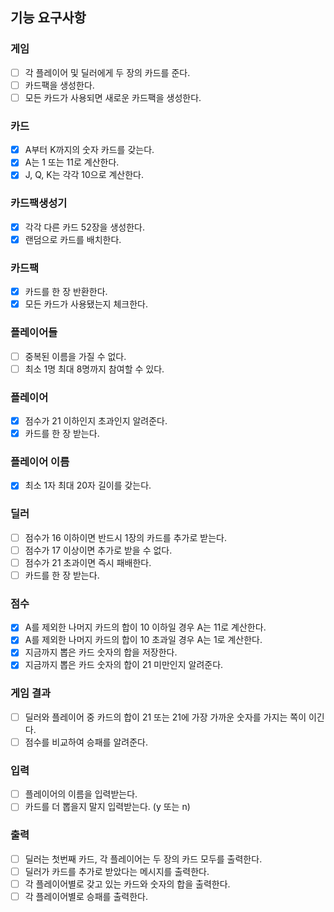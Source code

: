 ## 기능 요구사항

### 게임

- [ ] 각 플레이어 및 딜러에게 두 장의 카드를 준다.
- [ ] 카드팩을 생성한다.
- [ ] 모든 카드가 사용되면 새로운 카드팩을 생성한다.

### 카드

- [x] A부터 K까지의 숫자 카드를 갖는다.
- [x] A는 1 또는 11로 계산한다.
- [x] J, Q, K는 각각 10으로 계산한다.

### 카드팩생성기

- [x] 각각 다른 카드 52장을 생성한다.
- [x] 랜덤으로 카드를 배치한다.

### 카드팩

- [x] 카드를 한 장 반환한다.
- [x] 모든 카드가 사용됐는지 체크한다.

### 플레이어들

- [ ] 중복된 이름을 가질 수 없다.
- [ ] 최소 1명 최대 8명까지 참여할 수 있다.

### 플레이어

- [x] 점수가 21 이하인지 초과인지 알려준다.
- [x] 카드를 한 장 받는다.

### 플레이어 이름

- [x] 최소 1자 최대 20자 길이를 갖는다.

### 딜러

- [ ] 점수가 16 이하이면 반드시 1장의 카드를 추가로 받는다.
- [ ] 점수가 17 이상이면 추가로 받을 수 없다.
- [ ] 점수가 21 초과이면 즉시 패배한다.
- [ ] 카드를 한 장 받는다.

### 점수

- [x] A를 제외한 나머지 카드의 합이 10 이하일 경우 A는 11로 계산한다.
- [x] A를 제외한 나머지 카드의 합이 10 초과일 경우 A는 1로 계산한다.
- [x] 지금까지 뽑은 카드 숫자의 합을 저장한다.
- [x] 지금까지 뽑은 카드 숫자의 합이 21 미만인지 알려준다.

### 게임 결과

- [ ] 딜러와 플레이어 중 카드의 합이 21 또는 21에 가장 가까운 숫자를 가지는 쪽이 이긴다.
- [ ] 점수를 비교하여 승패를 알려준다.

### 입력

- [ ] 플레이어의 이름을 입력받는다.
- [ ] 카드를 더 뽑을지 말지 입력받는다. (y 또는 n)

### 출력

- [ ] 딜러는 첫번째 카드, 각 플레이어는 두 장의 카드 모두를 출력한다.
- [ ] 딜러가 카드를 추가로 받았다는 메시지를 출력한다.
- [ ] 각 플레이어별로 갖고 있는 카드와 숫자의 합을 출력한다.
- [ ] 각 플레이어별로 승패를 출력한다.
